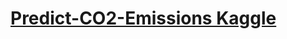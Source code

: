 # [Predict-CO2-Emissions Kaggle](https://www.kaggle.com/competitions/playground-series-s3e20/overview)

